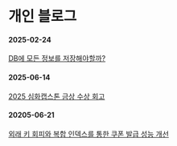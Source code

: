 # 개인 블로그

#### 2025-02-24
[DB에 모든 정보를 저장해야할까?](https://github.com/beginerer/troubleshooting/blob/main/DB%EC%97%90_%EB%AA%A8%EB%93%A0_%EC%A0%95%EB%B3%B4%EB%A5%BC_%EC%A0%80%EC%9E%A5%ED%95%B4%EC%95%BC_%ED%95%A0%EA%B9%8C%3F.md)

#### 2025-06-14
[2025 심화캡스톤 금상 수상 회고](https://github.com/beginerer/Blog/blob/main/2025%20%EC%8B%AC%ED%99%94%EC%BA%A1%EC%8A%A4%ED%86%A4%20%EA%B8%88%EC%83%81%20%EC%88%98%EC%83%81%20%ED%9A%8C%EA%B3%A0.md)

#### 20205-06-21
[외래 키 회피와 복합 인덱스를 통한 쿠폰 발급 성능 개선](https://github.com/beginerer/Blog/blob/main/%EC%99%B8%EB%9E%98%20%ED%82%A4%20%ED%9A%8C%ED%94%BC%EC%99%80%20%EB%B3%B5%ED%95%A9%20%EC%9D%B8%EB%8D%B1%EC%8A%A4%EB%A5%BC%20%ED%86%B5%ED%95%9C%20%EC%BF%A0%ED%8F%B0%20%EB%B0%9C%EA%B8%89%20%EC%84%B1%EB%8A%A5%20%EA%B0%9C%EC%84%A0.md)
